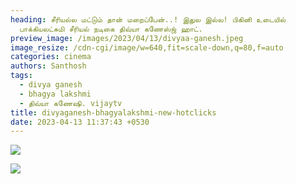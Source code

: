 ```yaml
---
heading: சீரியல்ல மட்டும் தான் மறைப்பேன்..! இதுல இல்ல! பிகினி உடையில்
  பாக்கியலட்சுமி சீரியல் நடிகை திவ்யா கணேஸ்ஜ் ஹாட்.
preview_image: /images/2023/04/13/divyaa-ganesh.jpeg
image_resize: /cdn-cgi/image/w=640,fit=scale-down,q=80,f=auto
categories: cinema
authors: Santhosh
tags:
  - divya ganesh
  - bhagya lakshmi
  - திவ்யா கணேஷி. vijaytv
title: divyaganesh-bhagyalakshmi-new-hotclicks
date: 2023-04-13 11:37:43 +0530
---
```

![](/images/2023/04/13/divyaganesh-bhagyalakshmi-new-hotclicks.jpeg)

![](/images/2023/04/13/divyaganesh-bhagyalakshmi-new-hotclicks2.jpeg)